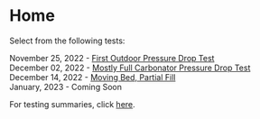 # Home

Select from the following tests:

November 25, 2022 - [First Outdoor Pressure Drop Test](/11_25_2022.html)<br />
December 02, 2022 - [Mostly Full Carbonator Pressure Drop Test](https://ryanseabound.github.io/SeaboundData/docs/12_02_2022.html)<br />
December 14, 2022 - [Moving Bed, Partial Fill](https://ryanseabound.github.io/SeaboundData/docs/12_14_2022.html)<br />
January, 2023 - Coming Soon<br />

For testing summaries, click [here](https://www.notion.so/seabound/Testing-Summaries-Learnings-cc19514ca29f468ebe0ddfec9c0cf33f).